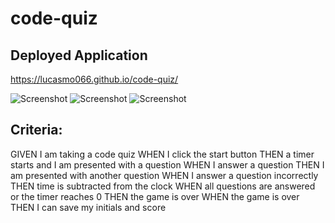 # code-quiz

## Deployed Application
https://lucasmo066.github.io/code-quiz/

![Screenshot](firstscreen.png)
![Screenshot](highScoreScreen.png)
![Screenshot](questionscreen.png)


## Criteria:
GIVEN I am taking a code quiz
WHEN I click the start button
THEN a timer starts and I am presented with a question
WHEN I answer a question
THEN I am presented with another question
WHEN I answer a question incorrectly
THEN time is subtracted from the clock
WHEN all questions are answered or the timer reaches 0
THEN the game is over
WHEN the game is over
THEN I can save my initials and score

